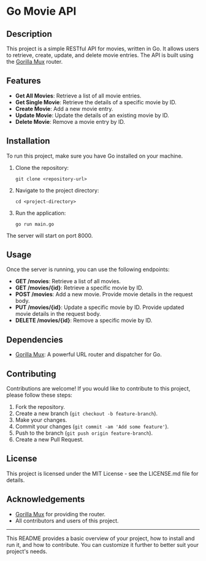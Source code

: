 # Go Movie API

## Description

This project is a simple RESTful API for movies, written in Go. It allows users to retrieve, create, update, and delete movie entries. The API is built using the [Gorilla Mux](https://github.com/gorilla/mux) router.

## Features

- **Get All Movies**: Retrieve a list of all movie entries.
- **Get Single Movie**: Retrieve the details of a specific movie by ID.
- **Create Movie**: Add a new movie entry.
- **Update Movie**: Update the details of an existing movie by ID.
- **Delete Movie**: Remove a movie entry by ID.

## Installation

To run this project, make sure you have Go installed on your machine.

1. Clone the repository:
   ```
   git clone <repository-url>
   ```
2. Navigate to the project directory:
   ```
   cd <project-directory>
   ```
3. Run the application:
   ```
   go run main.go
   ```

The server will start on port 8000.

## Usage

Once the server is running, you can use the following endpoints:

- **GET /movies**: Retrieve a list of all movies.
- **GET /movies/{id}**: Retrieve a specific movie by ID.
- **POST /movies**: Add a new movie. Provide movie details in the request body.
- **PUT /movies/{id}**: Update a specific movie by ID. Provide updated movie details in the request body.
- **DELETE /movies/{id}**: Remove a specific movie by ID.

## Dependencies

- [Gorilla Mux](https://github.com/gorilla/mux): A powerful URL router and dispatcher for Go.

## Contributing

Contributions are welcome! If you would like to contribute to this project, please follow these steps:

1. Fork the repository.
2. Create a new branch (`git checkout -b feature-branch`).
3. Make your changes.
4. Commit your changes (`git commit -am 'Add some feature'`).
5. Push to the branch (`git push origin feature-branch`).
6. Create a new Pull Request.

## License

This project is licensed under the MIT License - see the LICENSE.md file for details.

## Acknowledgements

- [Gorilla Mux](https://github.com/gorilla/mux) for providing the router.
- All contributors and users of this project.

---

This README provides a basic overview of your project, how to install and run it, and how to contribute. You can customize it further to better suit your project's needs.
